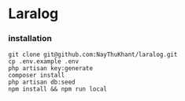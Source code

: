 # Laralog

### installation

```
git clone git@github.com:NayThuKhant/laralog.git
cp .env.example .env
php artisan key:generate
composer install
php artisan db:seed 
npm install && npm run local
```
